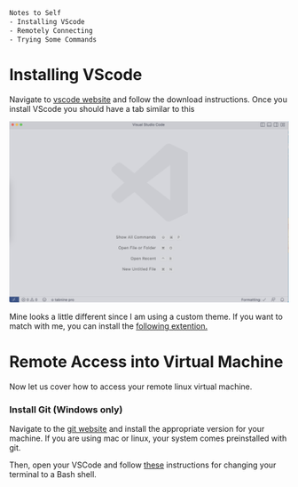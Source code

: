 
``` 
Notes to Self
- Installing VScode
- Remotely Connecting
- Trying Some Commands 
```

# Installing VScode 

Navigate to [vscode website]( https://code.visualstudio.com/) and follow the download instructions. Once you install VScode you should have a tab similar to this 

![vscode](vscode_open.png)

Mine looks a little different since I am using a custom theme. If you want to match with me, you can install the [following extention.](https://marketplace.visualstudio.com/items?itemName=enkia.tokyo-night)


# Remote Access into Virtual Machine

Now let us cover how to access your remote linux virtual machine. 

### Install Git (Windows only)
Navigate to the [git website](https://git-scm.com/) and install the appropriate version for your machine. If you are using mac or linux, your system comes preinstalled with git.

Then, open your VSCode and follow [these](https://stackoverflow.com/questions/42606837/how-do-i-use-bash-on-windows-from-the-visual-studio-code-integrated-terminal/50527994#50527994) instructions for changing your terminal to a Bash shell. 

